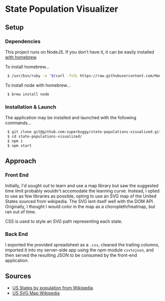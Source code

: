 # State Population Visualizer

## Setup

### Dependencies

This project runs on NodeJS. If you don't have it, it can be easily installed [with homebrew](https://brew.sh/).

To install homebrew... 

```sh
 $ /usr/bin/ruby -e "$(curl -fsSL https://raw.githubusercontent.com/Homebrew/install/master/install)"
```

To install node with homebrew...

```sh
 $ brew install node
```

### Installation & Launch

The application may be installed and launched with the following commands...

```sh
 $ git clone git@github.com:superbuggy/state-populations-visualized.git
 $ cd state-populations-visualized/
 $ npm i
 $ npm start
```

## Approach

### Front End

Initially, I'd sought out to learn and use a map library but saw the suggested time limit probably wouldn't accomodate the learning curve. Instead, I opted to use as few libraries as possible, opting to use an SVG map of the United States sourced from wikipedia. The SVG lent itself well with the DOM API. Originally, I thought I would color in the map as a choropleth/heatmap, but ran out of time.

CSS is used to style an SVG path representing each state.

### Back End

I exported the provided spreadsheet as a `.csv`, cleaned the trailing columns, imported it into my server-side app using the npm module `csvtojson`, and then served the resulting JSON to be consumed by the front-end application.

## Sources

  - [US States by population from Wikipedia](https://simple.wikipedia.org/wiki/List_of_U.S._states_by_population)
  - [US SVG Map Wikipedia](https://commons.wikimedia.org/wiki/File:Blank_US_Map_(states_only).svg)

